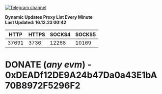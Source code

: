 [![Telegram channel](https://img.shields.io/endpoint?url=https://runkit.io/damiankrawczyk/telegram-badge/branches/master?url=https://t.me/n4z4v0d)](https://t.me/n4z4v0d) 

**Dynamic Updates Proxy List Every Minute**  
**Last Updated: 16.12.23 00:42**

| HTTP        | HTTPS        | SOCKS4        | SOCKS5        |
|-------------|--------------|---------------|---------------|
| 37691 | 3736 | 12268 | 10169 |


# DONATE (_any evm_) - 0xDEADf12DE9A24b47Da0a43E1bA70B8972F5296F2
